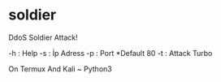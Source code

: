 # soldier
DdoS Soldier Attack!

-h : Help
-s : İp Adress
-p : Port *Default 80
-t : Attack Turbo

On Termux And Kali ~ Python3
